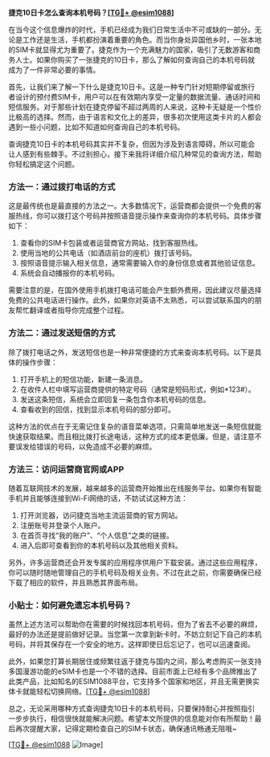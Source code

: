 **捷克10日卡怎么查询本机号码？[[TG💪+ @esim1088](https://t.me/s/esim1088)]**

在当今这个信息爆炸的时代，手机已经成为我们日常生活中不可或缺的一部分。无论是工作还是生活，手机都扮演着重要的角色。而当你身处异国他乡时，一张本地的SIM卡就显得尤为重要了。捷克作为一个充满魅力的国家，吸引了无数游客和商务人士。如果你购买了一张捷克的10日卡，那么了解如何查询自己的本机号码就成为了一件非常必要的事情。

首先，让我们来了解一下什么是捷克10日卡。这是一种专门针对短期停留或旅行者设计的预付费SIM卡，用户可以在有效期内享受一定量的数据流量、通话时间和短信服务。对于那些计划在捷克停留不超过两周的人来说，这种卡无疑是一个性价比极高的选择。然而，由于语言和文化上的差异，很多初次使用这类卡片的人都会遇到一些小问题，比如不知道如何查询自己的本机号码。

查询捷克10日卡的本机号码其实并不复杂，但因为涉及到语言障碍，所以可能会让人感到有些棘手。不过别担心，接下来我将详细介绍几种常见的查询方法，帮助你轻松搞定这个问题。

### 方法一：通过拨打电话的方式

这是最传统也是最直接的方法之一。大多数情况下，运营商都会提供一个免费的客服热线，你可以拨打这个号码并按照语音提示操作来查询你的本机号码。具体步骤如下：

1. 查看你的SIM卡包装或者运营商官方网站，找到客服热线。
2. 使用当地的公共电话（如酒店前台的座机）拨打该号码。
3. 按照语音提示输入相关信息，通常需要输入你的身份信息或者其他验证信息。
4. 系统会自动播报你的本机号码。

需要注意的是，在国外使用手机拨打电话可能会产生额外费用，因此建议尽量选择免费的公共电话进行操作。此外，如果你对英语不太熟悉，可以尝试联系国内的朋友帮忙翻译或者指导你完成整个过程。

### 方法二：通过发送短信的方式

除了拨打电话之外，发送短信也是一种非常便捷的方式来查询本机号码。以下是具体的操作步骤：

1. 打开手机上的短信功能，新建一条消息。
2. 在收件人栏中填写运营商提供的特定号码（通常是短码形式，例如*123#）。
3. 发送这条短信，系统会立即回复一条包含你本机号码的信息。
4. 查看收到的回信，找到显示本机号码的部分即可。

这种方法的优点在于无需记住复杂的语音菜单选项，只需简单地发送一条短信就能快速获取结果。而且相比拨打长途电话，这种方式的成本更低廉。但是，请注意不要误发给错误的号码，以免造成不必要的麻烦。

### 方法三：访问运营商官网或APP

随着互联网技术的发展，越来越多的运营商开始推出在线服务平台。如果你有智能手机并且能够连接到Wi-Fi网络的话，不妨试试这种方法：

1. 打开浏览器，访问捷克当地主流运营商的官方网站。
2. 注册账号并登录个人账户。
3. 在首页寻找“我的账户”、“个人信息”之类的链接。
4. 进入后即可查看到你的本机号码以及其他相关资料。

另外，许多运营商还会开发专属的应用程序供用户下载安装。通过这些应用程序，你可以随时随地管理自己的手机号码及相关业务。不过在此之前，你需要确保已经下载了相应的软件，并且熟悉其界面布局。

### 小贴士：如何避免遗忘本机号码？

虽然上述方法可以帮助你在需要的时候找回本机号码，但为了省去不必要的麻烦，最好的办法还是提前做好记录。当您第一次拿到新卡时，不妨立刻记下自己的本机号码，并将其保存在一个安全的地方。这样即使日后忘记了，也可以迅速查阅。

此外，如果您打算长期居住或频繁往返于捷克与国内之间，那么考虑购买一张支持多国漫游功能的eSIM卡也是一个不错的选择。目前市面上已经有多个品牌推出了此类产品，比如知名的ESIM1088平台，它支持多个国家和地区，并且无需更换实体卡就能轻松切换网络。[[TG💪+ @esim1088](https://t.me/s/esim1088)]

总之，无论采用哪种方式查询捷克10日卡的本机号码，只要保持耐心并按照指引一步步执行，相信很快就能解决问题。希望本文所提供的信息能对你有所帮助！最后再次提醒大家，记得定期检查自己的SIM卡状态，确保通讯畅通无阻哦~

[[TG💪+ @esim1088](https://t.me/s/esim1088) ![Image](https://i.postimg.cc/4NQfJmqS/Snipaste-2025-05-13-00-14-12.png)]